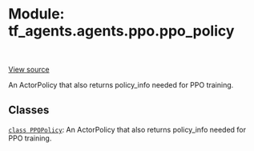 <div itemscope itemtype="http://developers.google.com/ReferenceObject">
<meta itemprop="name" content="tf_agents.agents.ppo.ppo_policy" />
<meta itemprop="path" content="Stable" />
</div>

# Module: tf_agents.agents.ppo.ppo_policy

<table class="tfo-notebook-buttons tfo-api" align="left">
</table>

<a target="_blank" href="https://github.com/tensorflow/agents/tree/master/tf_agents/agents/ppo/ppo_policy.py">View
source</a>

An ActorPolicy that also returns policy_info needed for PPO training.

<!-- Placeholder for "Used in" -->


## Classes

[`class PPOPolicy`](../../../tf_agents/agents/ppo/ppo_policy/PPOPolicy.md): An ActorPolicy that also returns policy_info needed for PPO training.

